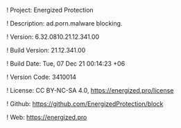 ! Project: Energized Protection

! Description: ad.porn.malware blocking.

! Version: 6.32.0810.21.12.341.00

! Build Version: 21.12.341.00

! Build Date: Tue, 07 Dec 21 00:14:23 +06

! Version Code: 3410014

! License: CC BY-NC-SA 4.0, https://energized.pro/license

! Github: https://github.com/EnergizedProtection/block

! Web: https://energized.pro
